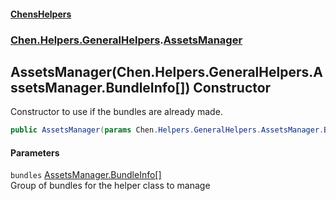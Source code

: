 
#### [ChensHelpers](./index 'index')

### [Chen.Helpers.GeneralHelpers](./Chen-Helpers-GeneralHelpers 'Chen.Helpers.GeneralHelpers').[AssetsManager](./Chen-Helpers-GeneralHelpers-AssetsManager 'Chen.Helpers.GeneralHelpers.AssetsManager')

## AssetsManager(Chen.Helpers.GeneralHelpers.AssetsManager.BundleInfo[]) Constructor
Constructor to use if the bundles are already made.  
```csharp
public AssetsManager(params Chen.Helpers.GeneralHelpers.AssetsManager.BundleInfo[] bundles);
```

#### Parameters
<a name='Chen-Helpers-GeneralHelpers-AssetsManager-AssetsManager(Chen-Helpers-GeneralHelpers-AssetsManager-BundleInfo--)-bundles'></a>
`bundles` [AssetsManager.BundleInfo](./Chen-Helpers-GeneralHelpers-AssetsManager-BundleInfo 'Chen.Helpers.GeneralHelpers.AssetsManager.BundleInfo')[[]](https://docs.microsoft.com/en-us/dotnet/api/System.Array 'System.Array')  
Group of bundles for the helper class to manage  
  
